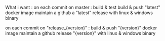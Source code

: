 What i want :
on each commit on master :
    build & test
    build & push "latest" docker image
    maintain a github a "latest" release with linux & windows binary

on each commit on "release_{version}" :
    build & push "{version}" docker image
    maintain a github release "{version}" with linux & windows binary